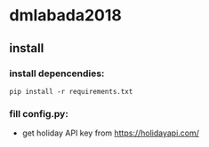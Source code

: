 # dmlabada2018


## install

### install depencendies:
```
pip install -r requirements.txt

```
### fill config.py:

- get holiday API key from https://holidayapi.com/

